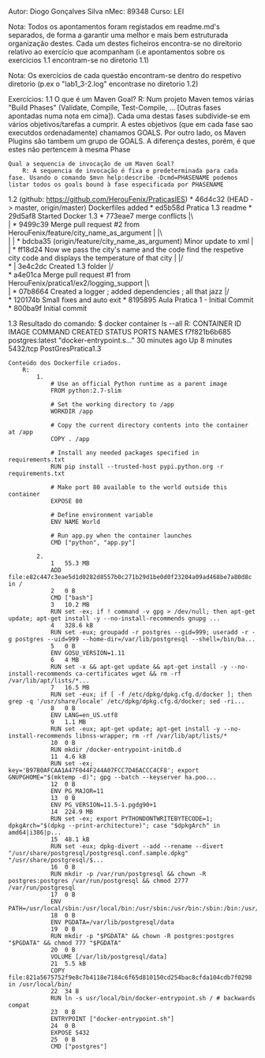 Autor: Diogo Gonçalves Silva
nMec: 89348
Curso: LEI

Nota: Todos os apontamentos foram registados em readme.md's separados, de forma a garantir uma melhor e mais bem estruturada organização destes. Cada um destes ficheiros encontra-se no direitorio relativo ao exercício que acompanham (i.e apontamentos sobre os exercicios 1.1 encontram-se no diretorio 1.1)

Nota: Os exercícios de cada questão encontram-se dentro do respetivo diretorio (p.ex o "lab1_3-2.log" encontrase no diretorio 1.2)

Exercícios:
1.1
    O que é um Maven Goal?
        R: Num projeto Maven temos várias "Build Phases" (Validate, Compile, Test-Compile, ... [Outras fases apontadas numa nota em cima]). Cada uma destas fases subdivide-se em vários objetivos/tarefas a cumprir. A estes objetivos (que em cada fase sao executdos ordenadamente) chamamos GOALS.
    Por outro lado, os Maven Plugins são tambem um grupo de GOALS. A diferença destes, porém, é que estes não pertencem à mesma Phase

    Qual a sequencia de invocação de um Maven Goal?
        R: A sequencia de invocação é fixa e predeterminada para cada fase. Usando o comando $mvn help:describe -Dcmd=PHASENAME podemos listar todos os goals bound à fase especificada por PHASENAME


1.2 (github: https://github.com/HerouFenix/PraticasIES)
    * 46d4c32 (HEAD -> master, origin/master) Dockerfiles added
    * ed5b58d Pratica 1.3 readme
    * 29d5af8 Started Docker 1.3
    *   773eae7 merge conflicts
    |\  
    | *   9499c39 Merge pull request #2 from HerouFenix/feature/city_name_as_argument
    | |\  
    | | * bdcba35 (origin/feature/city_name_as_argument) Minor update to xml
    | | * ff18d24 Now we pass the city's name and the code find the respetive city code and displays the temperature of that city
    | |/  
    * | 3e4c2dc Created 1.3 folder
    |/  
    *   a4e01ca Merge pull request #1 from HerouFenix/pratica1/ex2/logging_support
    |\  
    | * 07b8664 Created a logger ; added dependencies ; all that jazz
    |/  
    * 120174b Small fixes and auto exit
    * 8195895 Aula Pratica 1 - Initial Commit
    * 800ba9f Initial commit



1.3
    Resultado do comando: $ docker container ls --all 
        R:
            CONTAINER ID        IMAGE               COMMAND                  CREATED             STATUS              PORTS               NAMES
            f7f821b6b685        postgres:latest     "docker-entrypoint.s…"   30 minutes ago      Up 8 minutes        5432/tcp            PostGresPratica1.3

    Conteúdo dos Dockerfile criados. 
        R:
            1. 
                # Use an official Python runtime as a parent image
                FROM python:2.7-slim

                # Set the working directory to /app
                WORKDIR /app

                # Copy the current directory contents into the container at /app
                COPY . /app

                # Install any needed packages specified in requirements.txt
                RUN pip install --trusted-host pypi.python.org -r requirements.txt

                # Make port 80 available to the world outside this container
                EXPOSE 80

                # Define environment variable
                ENV NAME World

                # Run app.py when the container launches
                CMD ["python", "app.py"]

            2.
                1 	55.3 MB 	
                ADD file:e82c447c3eae5d1d0282d8557b0c271b29d1be0d0f23204a09ad468be7a80d8c in /
                2 	0 B 	
                CMD ["bash"]
                3 	10.2 MB 	
                RUN set -ex; if ! command -v gpg > /dev/null; then apt-get update; apt-get install -y --no-install-recommends gnupg ...
                4 	328.6 kB 	
                RUN set -eux; groupadd -r postgres --gid=999; useradd -r -g postgres --uid=999 --home-dir=/var/lib/postgresql --shell=/bin/ba...
                5 	0 B 	
                ENV GOSU_VERSION=1.11
                6 	4 MB 	
                RUN set -x && apt-get update && apt-get install -y --no-install-recommends ca-certificates wget && rm -rf /var/lib/apt/lists/*...
                7 	16.5 MB 	
                RUN set -eux; if [ -f /etc/dpkg/dpkg.cfg.d/docker ]; then grep -q '/usr/share/locale' /etc/dpkg/dpkg.cfg.d/docker; sed -ri...
                8 	0 B 	
                ENV LANG=en_US.utf8
                9 	1.1 MB 	
                RUN set -eux; apt-get update; apt-get install -y --no-install-recommends libnss-wrapper; rm -rf /var/lib/apt/lists/*
                10 	0 B 	
                RUN mkdir /docker-entrypoint-initdb.d
                11 	4.6 kB 	
                RUN set -ex; key='B97B0AFCAA1A47F044F244A07FCC7D46ACCC4CF8'; export GNUPGHOME="$(mktemp -d)"; gpg --batch --keyserver ha.poo...
                12 	0 B 	
                ENV PG_MAJOR=11
                13 	0 B 	
                ENV PG_VERSION=11.5-1.pgdg90+1
                14 	224.9 MB 	
                RUN set -ex; export PYTHONDONTWRITEBYTECODE=1; dpkgArch="$(dpkg --print-architecture)"; case "$dpkgArch" in amd64|i386|p...
                15 	48.1 kB 	
                RUN set -eux; dpkg-divert --add --rename --divert "/usr/share/postgresql/postgresql.conf.sample.dpkg" "/usr/share/postgresql/$...
                16 	0 B 	
                RUN mkdir -p /var/run/postgresql && chown -R postgres:postgres /var/run/postgresql && chmod 2777 /var/run/postgresql
                17 	0 B 	
                ENV PATH=/usr/local/sbin:/usr/local/bin:/usr/sbin:/usr/bin:/sbin:/bin:/usr/lib/postgresql/11/bin
                18 	0 B 	
                ENV PGDATA=/var/lib/postgresql/data
                19 	0 B 	
                RUN mkdir -p "$PGDATA" && chown -R postgres:postgres "$PGDATA" && chmod 777 "$PGDATA"
                20 	0 B 	
                VOLUME [/var/lib/postgresql/data]
                21 	5.5 kB 	
                COPY file:821a5675752f9e8c7b4118e7184c6f65d810150cd254bac8cfda104cdb7f0298 in /usr/local/bin/
                22 	34 B 	
                RUN ln -s usr/local/bin/docker-entrypoint.sh / # backwards compat
                23 	0 B 	
                ENTRYPOINT ["docker-entrypoint.sh"]
                24 	0 B 	
                EXPOSE 5432
                25 	0 B 	
                CMD ["postgres"] 